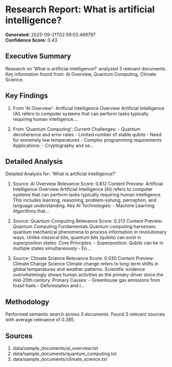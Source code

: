 # Research Report: What is artificial intelligence?

**Generated:** 2025-09-21T02:59:03.469797  
**Confidence Score:** 0.43

## Executive Summary

Research on 'What is artificial intelligence?' analyzed 3 relevant documents. Key information found from: Ai Overview, Quantum Computing, Climate Science.

## Key Findings

1. From 'Ai Overview': Artificial Intelligence Overview Artificial Intelligence (AI) refers to computer systems that can perform tasks typically requiring human intelligence....

2. From 'Quantum Computing': Current Challenges: - Quantum decoherence and error rates - Limited number of stable qubits - Need for extremely low temperatures - Complex programming requirements Applications: - Cryptography and se...



## Detailed Analysis

Detailed Analysis for: 'What is artificial intelligence?'

1. Source: Ai Overview
   Relevance Score: 0.612
   Content Preview: Artificial Intelligence Overview Artificial Intelligence (AI) refers to computer systems that can perform tasks typically requiring human intelligence. This includes learning, reasoning, problem-solving, perception, and language understanding. Key AI Technologies: - Machine Learning: Algorithms that...

2. Source: Quantum Computing
   Relevance Score: 0.213
   Content Preview: Quantum Computing Fundamentals Quantum computing harnesses quantum mechanical phenomena to process information in revolutionary ways. Unlike classical bits, quantum bits (qubits) can exist in superposition states. Core Principles: - Superposition: Qubits can be in multiple states simultaneously - En...

3. Source: Climate Science
   Relevance Score: 0.030
   Content Preview: Climate Change Science Climate change refers to long-term shifts in global temperatures and weather patterns. Scientific evidence overwhelmingly shows human activities as the primary driver since the mid-20th century. Primary Causes: - Greenhouse gas emissions from fossil fuels - Deforestation and l...



## Methodology

Performed semantic search across 3 documents. Found 3 relevant sources with average relevance of 0.285.

## Sources

1. data/sample_documents/ai_overview.txt
2. data/sample_documents/quantum_computing.txt
3. data/sample_documents/climate_science.txt
